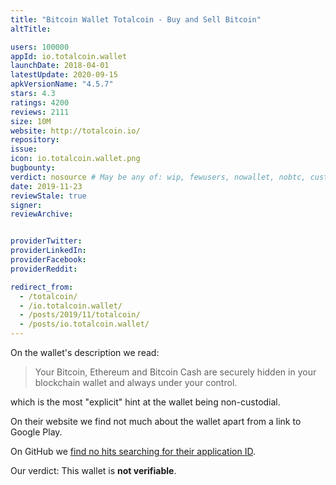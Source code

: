 ```yaml
---
title: "Bitcoin Wallet Totalcoin - Buy and Sell Bitcoin"
altTitle: 

users: 100000
appId: io.totalcoin.wallet
launchDate: 2018-04-01
latestUpdate: 2020-09-15
apkVersionName: "4.5.7"
stars: 4.3
ratings: 4200
reviews: 2111
size: 10M
website: http://totalcoin.io/
repository: 
issue: 
icon: io.totalcoin.wallet.png
bugbounty: 
verdict: nosource # May be any of: wip, fewusers, nowallet, nobtc, custodial, nosource, nonverifiable, reproducible, bounty, defunct
date: 2019-11-23
reviewStale: true
signer: 
reviewArchive:


providerTwitter: 
providerLinkedIn: 
providerFacebook: 
providerReddit: 

redirect_from:
  - /totalcoin/
  - /io.totalcoin.wallet/
  - /posts/2019/11/totalcoin/
  - /posts/io.totalcoin.wallet/
---
```



On the wallet's description we read:

> Your Bitcoin, Ethereum and Bitcoin Cash are securely hidden in your blockchain
wallet and always under your control.

which is the most "explicit" hint at the wallet being non-custodial.

On their website we find not much about the wallet apart from a link to Google
Play.

On GitHub we
[find no hits searching for their application ID](https://github.com/search?q="io.totalcoin.wallet").

Our verdict: This wallet is **not verifiable**.
